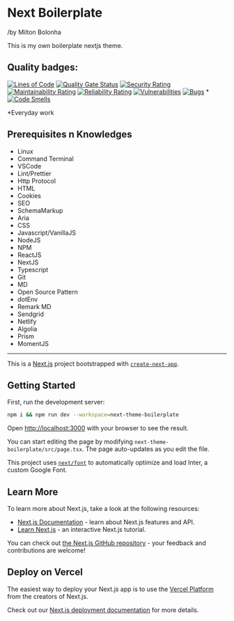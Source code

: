 # Next Boilerplate

/by Milton Bolonha

This is my own boilerplate nextjs theme.

## Quality badges:

[![Lines of Code](https://sonarcloud.io/api/project_badges/measure?project=miltonbolonha_next-boilerplate&metric=ncloc)](https://sonarcloud.io/summary/new_code?id=miltonbolonha_next-boilerplate) [![Quality Gate Status](https://sonarcloud.io/api/project_badges/measure?project=miltonbolonha_next-boilerplate&metric=alert_status)](https://sonarcloud.io/summary/new_code?id=miltonbolonha_next-boilerplate) [![Security Rating](https://sonarcloud.io/api/project_badges/measure?project=miltonbolonha_next-boilerplate&metric=security_rating)](https://sonarcloud.io/summary/new_code?id=miltonbolonha_next-boilerplate) [![Maintainability Rating](https://sonarcloud.io/api/project_badges/measure?project=miltonbolonha_next-boilerplate&metric=sqale_rating)](https://sonarcloud.io/summary/new_code?id=miltonbolonha_next-boilerplate) [![Reliability Rating](https://sonarcloud.io/api/project_badges/measure?project=miltonbolonha_next-boilerplate&metric=reliability_rating)](https://sonarcloud.io/summary/new_code?id=miltonbolonha_next-boilerplate) [![Vulnerabilities](https://sonarcloud.io/api/project_badges/measure?project=miltonbolonha_next-boilerplate&metric=vulnerabilities)](https://sonarcloud.io/summary/new_code?id=miltonbolonha_next-boilerplate) [![Bugs](https://sonarcloud.io/api/project_badges/measure?project=miltonbolonha_next-boilerplate&metric=bugs)](https://sonarcloud.io/summary/new_code?id=miltonbolonha_next-boilerplate) \*[![Code Smells](https://sonarcloud.io/api/project_badges/measure?project=miltonbolonha_next-boilerplate&metric=code_smells)](https://sonarcloud.io/summary/new_code?id=miltonbolonha_next-boilerplate)

\*Everyday work

## Prerequisites n Knowledges

- Linux
- Command Terminal
- VSCode
- Lint/Prettier
- Http Protocol
- HTML
- Cookies
- SEO
- SchemaMarkup
- Aria
- CSS
- Javascript/VanillaJS
- NodeJS
- NPM
- ReactJS
- NextJS
- Typescript
- Git
- MD
- Open Source Pattern
- dotEnv
- Remark MD
- Sendgrid
- Netlify
- Algolia
- Prism
- MomentJS

---

This is a [Next.js](https://nextjs.org/) project bootstrapped with [`create-next-app`](https://github.com/vercel/next.js/tree/canary/packages/create-next-app).

## Getting Started

First, run the development server:

```bash
npm i && npm run dev --workspace=next-theme-boilerplate
```

Open [http://localhost:3000](http://localhost:3000) with your browser to see the result.

You can start editing the page by modifying `next-theme-boilerplate/src/page.tsx`. The page auto-updates as you edit the file.

This project uses [`next/font`](https://nextjs.org/docs/basic-features/font-optimization) to automatically optimize and load Inter, a custom Google Font.

## Learn More

To learn more about Next.js, take a look at the following resources:

- [Next.js Documentation](https://nextjs.org/docs) - learn about Next.js features and API.
- [Learn Next.js](https://nextjs.org/learn) - an interactive Next.js tutorial.

You can check out [the Next.js GitHub repository](https://github.com/vercel/next.js/) - your feedback and contributions are welcome!

## Deploy on Vercel

The easiest way to deploy your Next.js app is to use the [Vercel Platform](https://vercel.com/new?utm_medium=default-template&filter=next.js&utm_source=create-next-app&utm_campaign=create-next-app-readme) from the creators of Next.js.

Check out our [Next.js deployment documentation](https://nextjs.org/docs/deployment) for more details.
